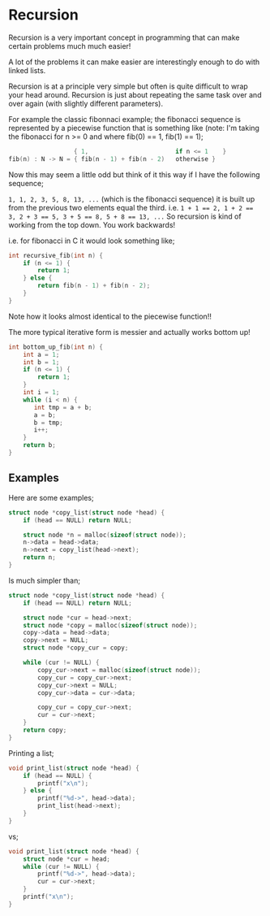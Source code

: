 # Recursion

Recursion is a very important concept in programming that can make certain problems much much easier!

A lot of the problems it can make easier are interestingly enough to do with linked lists.

Recursion is at a principle very simple but often is quite difficult to wrap your head around.  Recursion is just about repeating the same task over and over again (with slightly different parameters).

For example the classic fibonnaci example; the fibonacci sequence is represented by a piecewise function that is something like (note: I'm taking the fibonacci for n >= 0 and where fib(0) == 1, fib(1) == 1);

```c
                  { 1,                        if n <= 1    }
fib(n) : N -> N = { fib(n - 1) + fib(n - 2)   otherwise }
```

Now this may seem a little odd but think of it this way if I have the following sequence;

`1, 1, 2, 3, 5, 8, 13, ...` (which is the fibonacci sequence) it is built up from the previous two elements equal the third.  i.e. `1 + 1 == 2, 1 + 2 == 3, 2 + 3 == 5, 3 + 5 == 8, 5 + 8 == 13, ...`  So recursion is kind of working from the top down.  You work backwards!

i.e. for fibonacci in C it would look something like;

```c
int recursive_fib(int n) {
    if (n <= 1) {
        return 1;
    } else {
        return fib(n - 1) + fib(n - 2);
    }
}
```

Note how it looks almost identical to the piecewise function!!

The more typical iterative form is messier and actually works bottom up!

```c
int bottom_up_fib(int n) {
    int a = 1;
    int b = 1;
    if (n <= 1) {
        return 1;
    }
    int i = 1;
    while (i < n) {
       int tmp = a + b;
       a = b;
       b = tmp;
       i++;
    }
    return b;
}
```

## Examples

Here are some examples;

```c
struct node *copy_list(struct node *head) {
    if (head == NULL) return NULL;

    struct node *n = malloc(sizeof(struct node));
    n->data = head->data;
    n->next = copy_list(head->next);
    return n;
}
```

Is much simpler than;

```c
struct node *copy_list(struct node *head) {
    if (head == NULL) return NULL;

    struct node *cur = head->next;
    struct node *copy = malloc(sizeof(struct node));
    copy->data = head->data;
    copy->next = NULL;
    struct node *copy_cur = copy;

    while (cur != NULL) {
        copy_cur->next = malloc(sizeof(struct node));
        copy_cur = copy_cur->next;
        copy_cur->next = NULL;
        copy_cur->data = cur->data;

        copy_cur = copy_cur->next;
        cur = cur->next;
    }
    return copy;
}
```

Printing a list;

```c
void print_list(struct node *head) {
    if (head == NULL) {
        printf("x\n");
    } else {
        printf("%d->", head->data);
        print_list(head->next);
    }
}
```

vs;

```c
void print_list(struct node *head) {
    struct node *cur = head;
    while (cur != NULL) {
        printf("%d->", head->data);
        cur = cur->next;
    }
    printf("x\n");
}
```
